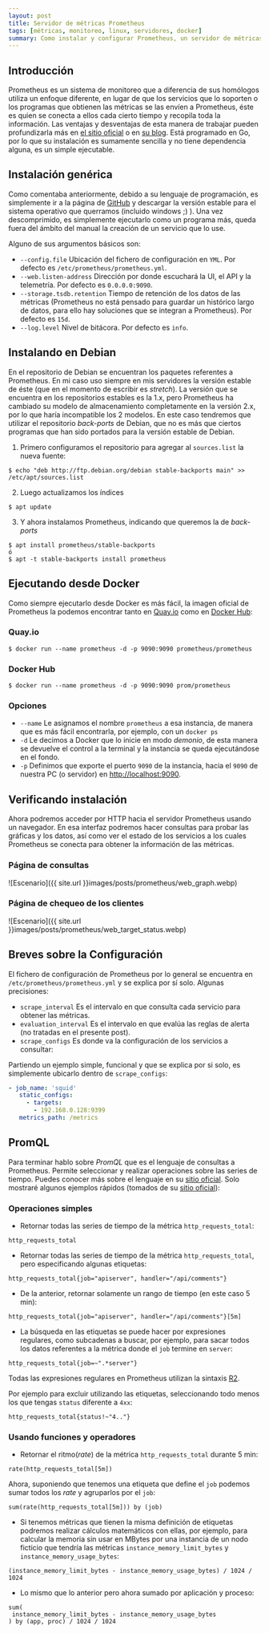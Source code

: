 ```yaml
---
layout: post
title: Servidor de métricas Prometheus
tags: [métricas, monitoreo, linux, servidores, docker]
summary: Como instalar y configurar Prometheus, un servidor de métricas para nuestra infraestructura
---
```


## Introducción

Prometheus es un sistema de monitoreo que a diferencia de sus homólogos utiliza un enfoque diferente, en lugar de que los servicios que lo soporten o los programas que obtienen las métricas se las envíen a Prometheus, éste es quien se conecta a ellos cada cierto tiempo y recopila toda la información.
Las ventajas y desventajas de esta manera de trabajar pueden profundizarla más en [el sitio oficial](https://prometheus.io/docs/introduction/faq/#why-do-you-pull-rather-than-push) o en [su blog](https://prometheus.io/blog/2016/07/23/pull-does-not-scale-or-does-it/).
Está programado en Go, por lo que su instalación es sumamente sencilla y no tiene dependencia alguna, es un simple ejecutable.

## Instalación genérica

Como comentaba anteriormente, debido a su lenguaje de programación, es simplemente ir a la página de [GitHub](https://github.com/prometheus/prometheus/releases/latest) y descargar la versión estable para el sistema operativo que querramos (incluido windows ;) ). Una vez descomprimido, es simplemente ejecutarlo como un programa más, queda fuera del ámbito del manual la creación de un servicio que lo use.

Alguno de sus argumentos básicos son:

 * `--config.file` Ubicación del fichero de configuración en `YML`. Por defecto es `/etc/prometheus/prometheus.yml`.
 * `--web.listen-address` Dirección por donde escuchará la UI, el API y la telemetría. Por defecto es `0.0.0.0:9090`.
 * `--storage.tsdb.retention` Tiempo de retención de los datos de las métricas (Prometheus no está pensado para guardar un histórico largo de datos, para ello hay soluciones que se integran a Prometheus). Por defecto es `15d`.
 * `--log.level` Nivel de bitácora. Por defecto es `info`.

## Instalando en Debian

En el repositorio de Debian se encuentran los paquetes referentes a Prometheus. En mi caso uso siempre en mis servidores la versión estable de éste (que en el momento de escribir es *stretch*).
La versión que se encuentra en los repositorios estables es la 1.x, pero Prometheus ha cambiado su modelo de almacenamiento completamente en la versión 2.x, por lo que haría incompatible los 2 modelos. En este caso tendremos que utilizar el repositorio *back-ports* de Debian, que no es más que ciertos programas que han sido portados para la versión estable de Debian.

 1. Primero configuramos el repositorio para agregar al `sources.list` la nueva fuente:

 ```terminal
 $ echo "deb http://ftp.debian.org/debian stable-backports main" >> /etc/apt/sources.list
 ```
 
 2. Luego actualizamos los índices
 
 ```terminal
 $ apt update
 ```

 3. Y ahora instalamos Prometheus, indicando que queremos la de *back-ports*

 ```terminal
 $ apt install prometheus/stable-backports
 ó
 $ apt -t stable-backports install prometheus
 ```

## Ejecutando desde Docker

Como siempre ejecutarlo desde Docker es más fácil, la imagen oficial de Prometheus la podemos encontrar tanto en [Quay.io](https://quay.io/repository/prometheus/prometheus) como en [Docker Hub](https://hub.docker.com/r/prom/prometheus/):

### Quay.io
```terminal
$ docker run --name prometheus -d -p 9090:9090 prometheus/prometheus
```

### Docker Hub
```terminal
$ docker run --name prometheus -d -p 9090:9090 prom/prometheus
```

### Opciones

 * `--name` Le asignamos el nombre `prometheus` a esa instancia, de manera que es más fácil encontrarla, por ejemplo, con un `docker ps`
 * `-d` Le decimos a Docker que lo inicie en modo *demonio*, de esta manera se devuelve el control a la terminal y la instancia se queda ejecutándose en el fondo.
 * `-p` Definimos que exporte el puerto `9090` de la instancia, hacia el `9090` de nuestra PC (o servidor) en [http://localhost:9090](http://localhost:9090).

## Verificando instalación

Ahora podremos acceder por HTTP hacia el servidor Prometheus usando un navegador. En esa interfaz podremos hacer consultas para probar las gráficas y los datos, así como ver el estado de los servicios a los cuales Prometheus se conecta para obtener la información de las métricas.

### Página de consultas

![Escenario]({{ site.url }}images/posts/prometheus/web_graph.webp)

### Página de chequeo de los clientes

![Escenario]({{ site.url }}images/posts/prometheus/web_target_status.webp)

## Breves sobre la Configuración

El fichero de configuración de Prometheus por lo general se encuentra en `/etc/prometheus/prometheus.yml` y se explica por sí solo. Algunas precisiones:

 * `scrape_interval` Es el intervalo en que consulta cada servicio para obtener las métricas.
 * `evaluation_interval` Es el intervalo en que evalúa las reglas de alerta (no tratadas en el presente post).
 * `scrape_configs` Es donde va la configuración de los servicios a consultar:

 Partiendo un ejemplo simple, funcional y que se explica por si solo, es simplemente ubicarlo dentro de `scrape_configs`:

 ```yml
 - job_name: 'squid'
    static_configs:
      - targets:
        - 192.168.0.128:9399
    metrics_path: /metrics
 ```

## PromQL

Para terminar hablo sobre *PromQL* que es el lenguaje de consultas a Prometheus. Permite seleccionar y realizar operaciones sobre las series de tiempo. Puedes conocer más sobre el lenguaje en su [sitio oficial](https://prometheus.io/docs/prometheus/latest/querying/basics/). Solo mostraré algunos ejemplos rápidos (tomados de su [sitio oficial](https://prometheus.io/docs/prometheus/latest/querying/examples/)):

### Operaciones simples

 * Retornar todas las series de tiempo de la métrica `http_requests_total`:
 
 ```promql
 http_requests_total
 ```

 * Retornar todas las series de tiempo de la métrica `http_requests_total`, pero especificando algunas etiquetas:

 ```promql
 http_requests_total{job="apiserver", handler="/api/comments"}
 ```

 * De la anterior, retornar solamente un rango de tiempo (en este caso 5 min):

 ```promql
 http_requests_total{job="apiserver", handler="/api/comments"}[5m]
 ```

 * La búsqueda en las etiquetas se puede hacer por expresiones regulares, como subcadenas a buscar, por ejemplo, para sacar todos los datos referentes a la métrica donde el `job` termine en `server`:

 ```promql
 http_requests_total{job=~".*server"}
 ```

 Todas las expresiones regulares en Prometheus utilizan la sintaxis [R2](https://github.com/google/re2/wiki/Syntax).

 Por ejemplo para excluir utilizando las etiquetas, seleccionando todo menos los que tengas `status` diferente a `4xx`:

 ```promql
 http_requests_total{status!~"4.."}
 ```

### Usando funciones y operadores

 * Retornar el ritmo(*rate*) de la métrica `http_requests_total` durante 5 min:

 ```promql
 rate(http_requests_total[5m])
 ```

 Ahora, suponiendo que tenemos una etiqueta que define el `job` podemos sumar todos los *rate* y agruparlos por el `job`:

 ```promql
 sum(rate(http_requests_total[5m])) by (job)
 ```

 * Si tenemos métricas que tienen la misma definición de etiquetas podremos realizar cálculos matemáticos con ellas, por ejemplo, para calcular la memoria sin usar en MBytes por una instancia de un nodo ficticio que tendría las métricas `instance_memory_limit_bytes` y `instance_memory_usage_bytes`:

 ```promql
 (instance_memory_limit_bytes - instance_memory_usage_bytes) / 1024 / 1024
 ```

 * Lo mismo que lo anterior pero ahora sumado por aplicación y proceso:

 ```promql
 sum(
  instance_memory_limit_bytes - instance_memory_usage_bytes
 ) by (app, proc) / 1024 / 1024
 ```